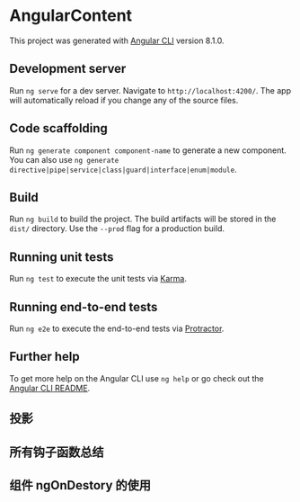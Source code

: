 # AngularContent

This project was generated with [Angular CLI](https://github.com/angular/angular-cli) version 8.1.0.

## Development server

Run `ng serve` for a dev server. Navigate to `http://localhost:4200/`. The app will automatically reload if you change any of the source files.

## Code scaffolding

Run `ng generate component component-name` to generate a new component. You can also use `ng generate directive|pipe|service|class|guard|interface|enum|module`.

## Build

Run `ng build` to build the project. The build artifacts will be stored in the `dist/` directory. Use the `--prod` flag for a production build.

## Running unit tests

Run `ng test` to execute the unit tests via [Karma](https://karma-runner.github.io).

## Running end-to-end tests

Run `ng e2e` to execute the end-to-end tests via [Protractor](http://www.protractortest.org/).

## Further help

To get more help on the Angular CLI use `ng help` or go check out the [Angular CLI README](https://github.com/angular/angular-cli/blob/master/README.md).

## 投影
<!-- 
在运行时动态改变模板的内容，需要用到投影 @View

ngAfterViewInit, ngAfterViewChecked 是在模板视图组装完成之后调用的
ngAfterContentInit, ngAfterContentChecked 是在被投影ng-content进来的代码组装完成之后调用的，
 -->
## 所有钩子函数总结
<!-- 
constructor: 是实例化对象
ngOnChanges：初始化输入属性
ngOnInit：初始化除了输入属性的其他所有属性
ngDoCheck：被初始化的属性做一次变更检查
上面四个是属性初始化化调用的钩子，整个组件被赋予的需要被赋予的值，从下面钩子开始，组件开始渲染视图

ngAfterContentInit
ngAfterContentChecked
首先渲染投影进来的视图，投影进来的视图渲染完毕之后会调用上面的两个方法，如果组件有子组件，会在这两个方法调用完毕之后调用子组件创建的过程，执行上面一套方法，一直到子组件投影内容渲染完毕之后，会调用当前组件的下面两个方法，这样组件的初始化过程就算完毕了，用户可以进行一些交互，比如说点击事件，输入，任何一些交互都会触发angular的变更检测机制，而一旦检测到了发生了变更，那么在当前组件树上所有活动组件上被实现的，带有checked关键字的这些方法都会被调用，用来检查当前组件的一些变化，如果这些变化导致了某个输入属性的变化，那么这个组件的 ngOnChanges 也会被调用，这是组件周期钩子的总结



ngAfterViewInit
ngAfterViewChecked

变化检测：
ngOnChanges
ngDoCheck
ngAfterConyentChecked
ngAfterViewChecked

ngOnDestory: 组件销毁
最后：当组件被销毁的时候，会调用 ngOnDestory() ,这个方法什么时候会被调用，什么时候会被销毁？
是在路由的时候，当从一个路由地址调往另一个路由地址，这个时候前一个路由地址对应的那个组件会被销毁，后一个路由地址的组件会被创建，

 -->
## 组件 ngOnDestory 的使用
<!-- 
第一：在 app.module中定义路由，



 -->
